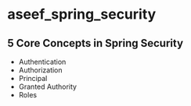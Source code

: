 # aseef_spring_security


## 5 Core Concepts in Spring Security
- Authentication
- Authorization
- Principal
- Granted Authority
- Roles